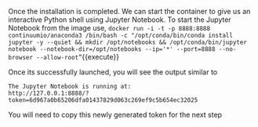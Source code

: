 Once the installation is completed. We can start the container to give us an interactive Python shell using Jupyter Notebook. To start the Jupyter Notebook from the image use, 
`docker run -i -t -p 8888:8888 continuumio/anaconda3 /bin/bash -c "/opt/conda/bin/conda install jupyter -y --quiet && mkdir /opt/notebooks && /opt/conda/bin/jupyter notebook --notebook-dir=/opt/notebooks --ip='*' --port=8888 --no-browser --allow-root”`{{execute}}

Once its successfully launched, you will see the output similar to 

    The Jupyter Notebook is running at: 
    http://127.0.0.1:8888/?token=6d967a0b65206dfa01437829d063c269ef9c5b654ec32025

You will need to copy this newly generated token for the next step
